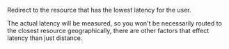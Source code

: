 Redirect to the resource that has the lowest latency for the user.

The actual latency will be measured, so you won't be necessarily routed to the closest resource geographically, there are other factors that effect latency than just distance.